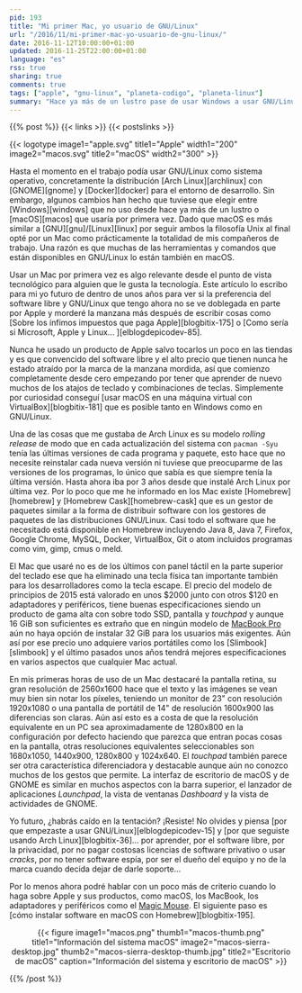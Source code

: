 ```yaml
---
pid: 193
title: "Mi primer Mac, yo usuario de GNU/Linux"
url: "/2016/11/mi-primer-mac-yo-usuario-de-gnu-linux/"
date: 2016-11-12T10:00:00+01:00
updated: 2016-11-25T22:00:00+01:00
language: "es"
rss: true
sharing: true
comments: true
tags: ["apple", "gnu-linux", "planeta-codigo", "planeta-linux"]
summary: "Hace ya más de un lustro pase de usar Windows a usar GNU/Linux incluso en el trabajo, ahora por motivos laborales no me queda opción que usar un Mac, el primer Mac que usaré. En casa a nivel personal seguiré usando la distribución Arch Linux y antes de empezar a usar un Mac seguirá siendo así, ¿usar un Mac me hará cambiar de opinión y usaré un producto de Apple incluido a nivel personal en un futuro?"
---
```


{{% post %}}
{{< links >}}
{{< postslinks >}}

{{< logotype image1="apple.svg" title1="Apple" width1="200" image2="macos.svg" title2="macOS" width2="300" >}}

Hasta el momento en el trabajo podía usar GNU/Linux como sistema operativo, concretamente la distribución [Arch Linux][archlinux] con [GNOME][gnome] y [Docker][docker] para el entorno de desarrollo. Sin embargo, algunos cambios han hecho que tuviese que elegir entre [Windows][windows] que no uso desde hace ya más de un lustro o [macOS][macos] que usaría por primera vez. Dado que macOS es más similar a [GNU][gnu]/[Linux][linux] por seguir ambos la filosofía Unix al final opté por un Mac como prácticamente la totalidad de mis compañeros de trabajo. Una razón es que muchas de las herramientas y comandos que están disponibles en GNU/Linux lo están también en macOS.

Usar un Mac por primera vez es algo relevante desde el punto de vista tecnológico para alguien que le gusta la tecnología. Este artículo lo escribo para mi yo futuro de dentro de unos años para ver si la preferencia del software libre y GNU/Linux que tengo ahora no se ve doblegada en parte por Apple y morderé la manzana más después de escribir cosas como [Sobre los ínfimos impuestos que paga Apple][blogbitix-175] o [Como sería si Microsoft, Apple y Linux... ][elblogdepicodev-85].

Nunca he usado un producto de Apple salvo tocarlos un poco en las tiendas y es que convencido del software libre y el alto precio que tienen nunca he estado atraído por la marca de la manzana mordida, así que comienzo completamente desde cero empezando por tener que aprender de nuevo muchos de los atajos de teclado y combinaciones de teclas. Simplemente por curiosidad conseguí [usar macOS en una máquina virtual con VirtualBox][blogbitix-181] que es posible tanto en Windows como en GNU/Linux.

Una de las cosas que me gustaba de Arch Linux es su modelo _rolling release_ de modo que en cada actualización del sistema con <code>pacman -Syu</code> tenía las últimas versiones de cada programa y paquete, esto hace que no necesite reinstalar cada nueva versión ni tuviese que preocuparme de las versiones de los programas, lo único que sabía es que siempre tenía la última versión. Hasta ahora iba por 3 años desde que instalé Arch Linux por última vez. Por lo poco que me he informado en los Mac existe [Homebrew][homebrew] y [Homebrew Cask][homebrew-cask] que es un gestor de paquetes similar a la forma de distribuir software con los gestores de paquetes de las distribuciones GNU/Linux. Casi todo el software que he necesitado está disponible en Homebrew incluyendo Java 8, Java 7, Firefox, Google Chrome, MySQL, Docker, VirtualBox, Git o atom incluidos programas como vim, gimp, cmus o meld.

El Mac que usaré no es de los últimos con panel táctil en la parte superior del teclado ese que ha eliminado una tecla física tan importante también para los desarrolladores como la tecla escape. El precio del modelo de principios de 2015 está valorado en unos $2000 junto con otros $120 en adaptadores y periféricos, tiene buenas especificaciones siendo un producto de gama alta con sobre todo SSD, pantalla y _touchpad_ y aunque 16 GiB son suficientes es extraño que en ningún modelo de [MacBook Pro](http://www.apple.com/es/macbook-pro/) aún no haya opción de instalar 32 GiB para los usuarios más exigentes. Aún así por ese precio uno adquiere varios portátiles como los [Slimbook][slimbook] y el último pasados unos años tendrá mejores especificaciones en varios aspectos que cualquier Mac actual.

En mis primeras horas de uso de un Mac destacaré la pantalla retina, su gran resolución de 2560x1600 hace que el texto y las imágenes se vean muy bien sin notar los píxeles, teniendo un monitor de 23" con resolución 1920x1080 o una pantalla de portátil de 14" de resolución 1600x900 las diferencias son claras. Aún así esto es a costa de que la resolución equivalente en un PC sea aproximadamente de 1280x800 en la configuración por defecto haciendo que parezca que entran pocas cosas en la pantalla, otras resoluciones equivalentes seleccionables son 1680x1050, 1440x900, 1280x800 y 1024x640. El _touchpad_ también parece ser otra característica diferenciadora y destacable aunque aún no conozco muchos de los gestos que permite. La interfaz de escritorio de macOS y de GNOME es similar en muchos aspectos con la barra superior, el lanzador de aplicaciones _Launchpad_, la vista de ventanas _Dashboard_ y la vista de actividades de GNOME.

Yo futuro, ¿habrás caído en la tentación? ¡Resiste! No olvides y piensa [por que empezaste a usar GNU/Linux][elblogdepicodev-15] y [por que seguiste usando Arch Linux][blogbitix-36]... por aprender, por el software libre, por la privacidad, por no pagar costosas licencias de software privativo o usar _cracks_, por no tener software espía, por ser el dueño del equipo y no de la marca cuando decida dejar de darle soporte...

Por lo menos ahora podré hablar con un poco más de criterio cuando lo haga sobre Apple y sus productos, como macOS, los MacBook, los adaptadores y periféricos como el [Magic Mouse](http://www.apple.com/es/shop/product/MLA02ZM/A/magic-mouse-2). El siguiente paso es [cómo instalar software en macOS con Homebrew][blogbitix-195].

<div class="media" style="text-align: center;">
    {{< figure
        image1="macos.png" thumb1="macos-thumb.png" title1="Información del sistema macOS"
        image2="macos-sierra-desktop.jpg" thumb2="macos-sierra-desktop-thumb.jpg" title2="Escritorio de macOS"
        caption="Información del sistema y escritorio de macOS" >}}
</div>

{{% /post %}}
